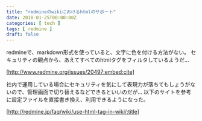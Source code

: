 ```yaml
---
title: "redmineのwikiにおけるhtmlのサポート"
date: 2018-01-25T00:00:00Z
categories: [ tech ]
tags: [ redmine ]
draft: false
---
```


redmineで、markdown形式を使っていると、文字に色を付ける方法がない。
セキュリティの観点から、あえてすべてのhtmlタグをフィルタしているようだ...

[http://www.redmine.org/issues/20497:embed:cite]

社内で運用している場合にセキュリティを気にして表現力が落ちてもしょうがないので、管理画面で切り替えるなどできるといいのだが...
以下のサイトを参考に設定ファイルを直接書き換え、利用できるようになった。

[http://redmine.jp/faq/wiki/use-html-tag-in-wiki/:title]
